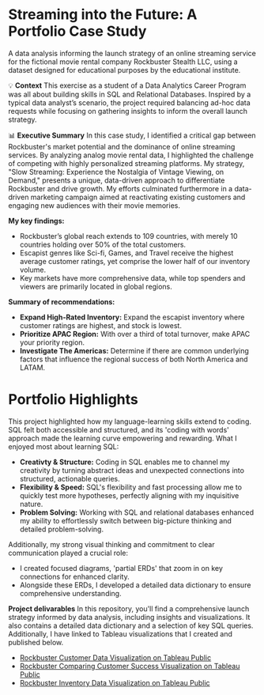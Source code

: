 # Streaming into the Future: A Portfolio Case Study
A data analysis informing the launch strategy of an online streaming service for the fictional movie rental company Rockbuster Stealth LLC, using a dataset designed for educational purposes by the educational institute.

💡 **Context**
This exercise as a student of a Data Analytics Career Program was all about building skills in SQL and Relational Databases. Inspired by a typical data analyst’s scenario, the project required balancing ad-hoc data requests while focusing on gathering insights to inform the overall launch strategy. 

📊 **Executive Summary**
In this case study, I identified a critical gap between Rockbuster's market potential and the dominance of online streaming services. By analyzing analog movie rental data, I highlighted the challenge of competing with highly personalized streaming platforms. My strategy, "Slow Streaming: Experience the Nostalgia of Vintage Viewing, on Demand," presents a unique, data-driven approach to differentiate Rockbuster and drive growth. My efforts culminated furthermore in a data-driven marketing campaign aimed at reactivating existing customers and engaging new audiences with their movie memories.

**My key findings:**
* Rockbuster’s global reach extends to 109 countries, with merely 10 countries holding over 50% of the total customers.
* Escapist genres like Sci-fi, Games, and Travel receive the highest average customer ratings, yet comprise the lower half of our inventory volume.
* Key markets have more comprehensive data, while top spenders and viewers are primarily located in global regions.

**Summary of recommendations:**
* **Expand High-Rated Inventory:** Expand the escapist inventory where customer ratings are highest, and stock is lowest.
* **Prioritize APAC Region:** With over a third of total turnover, make APAC your priority region.
* **Investigate The Americas:** Determine if there are common underlying factors that influence the regional success of both North America and LATAM.

# **Portfolio Highlights**
This project highlighted how my language-learning skills extend to coding. SQL felt both accessible and structured, and its 'coding with words' approach made the learning curve empowering and rewarding. What I enjoyed most about learning SQL:
* **Creativty & Structure:** Coding in SQL enables me to channel my creativity by turning abstract ideas and unexpected connections into structured, actionable queries.
* **Flexibility & Speed:** SQL's flexibility and fast processing allow me to quickly test more hypotheses, perfectly aligning with my inquisitive nature.
* **Problem Solving:** Working with SQL and relational databases enhanced my ability to effortlessly switch between big-picture thinking and detailed problem-solving.

Additionally, my strong visual thinking and commitment to clear communication played a crucial role:
* I created focused diagrams, 'partial ERDs' that zoom in on key connections for enhanced clarity.
* Alongside these ERDs, I developed a detailed data dictionary to ensure comprehensive understanding.

**Project delivarables**
In this repository, you'll find a comprehensive launch strategy informed by data analysis, including insights and visualizations. It also contains a detailed data dictionary and a selection of key SQL queries. Additionally, I have linked to Tableau visualizations that I created and published below.
* [Rockbuster Customer Data Visualization on Tableau Public](https://public.tableau.com/app/profile/noortje.offreins/viz/Rockbuster_CustomerData/CustomerDataRockbuster?publish=yes "Rockbuster Customer Data Visualization on Tableau Public")
* [Rockbuster Comparing Customer Success Visualization on Tableau Public](https://public.tableau.com/app/profile/noortje.offreins/viz/Rockbuster_ComparingCustomerSuccess/Rockbuster_ComparingCustomerSuccess?publish=yes "Rockbuster Comparing Customer Success Visualization on Tableau Public")
* [Rockbuster Inventory Data Visualization on Tableau Public](https://public.tableau.com/app/profile/noortje.offreins/viz/Rockbuster_InventoryData/GenreInventoryandRating?publish=yes "Rockbuster Inventory Data Visualization on Tableau Public")